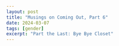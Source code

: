 ```yaml
---
layout: post
title: "Musings on Coming Out, Part 6"
date: 2024-03-07
tags: [gender] 
excerpt: "Part the Last: Bye Bye Closet"
---
```



